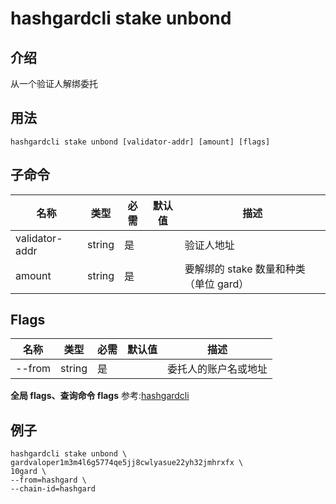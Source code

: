# hashgardcli stake unbond

## 介绍

从一个验证人解绑委托

## 用法

```shell
hashgardcli stake unbond [validator-addr] [amount] [flags]
```

## 子命令

| 名称           | 类型   | 必需 | 默认值 | 描述            |
| -------------- | ------ | -------- | ------ | ------------------- |
| validator-addr | string |是    |        | 验证人地址          |
| amount         | string    | 是     |        | 要解绑的 stake 数量和种类（单位 gard）|

## Flags

| 名称   | 类型   | 必需 | 默认值 | 描述             |
| ------ | ------ | -------- | ------ | -------------------- |
| --from | string | 是     |    | 委托人的账户名或地址 |

**全局 flags、查询命令 flags** 参考:[hashgardcli](../README.md)

## 例子

```shell
hashgardcli stake unbond \
gardvaloper1m3m4l6g5774qe5jj8cwlyasue22yh32jmhrxfx \
10gard \
--from=hashgard \
--chain-id=hashgard
```
